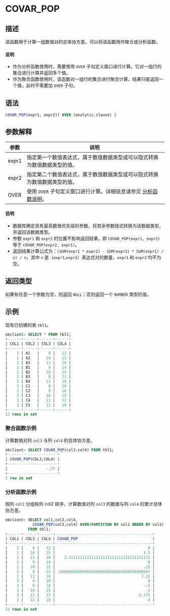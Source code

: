 # COVAR_POP

## 描述

该函数用于计算一组数值对的总体协方差。可以将该函数用作聚合或分析函数。

  <main id="notice" type='explain'>
    <h4>说明</h4>
    <ul>
    <li>作为分析函数使用时，需要使用 <code>OVER</code> 子句定义窗口进行计算。它对一组行的集合进行计算并返回多个值。</li>
    <li>作为聚合函数使用时，该函数对一组行的集合进行聚合计算，结果只能返回一个值，此时不需要加 <code>OVER</code> 子句。</li>
    </ul>
  </main>

## 语法

```sql
COVAR_POP(expr1, expr2)[ OVER (analytic_clause) ]
```

## 参数解释

|  参数   |                                           说明                                            |
|-------|-----------------------------------------------------------------------------------------|
| expr1 | 指定第一个数值表达式，属于数值数据类型或可以隐式转换为数值数据类型的值。                                                    |
| expr2 | 指定第二个数值表达式，属于数值数据类型或可以隐式转换为数值数据类型的值。                                                    |
| OVER  | 使用 `OVER` 子句定义窗口进行计算。详细信息请参见 [分析函数说明](../400.analysis-functions-of-oracle-mode/100.window-function-description-of-oracle-mode.md)。 |

  <main id="notice" type='explain'>
    <h4>说明</h4>
    <ul>
    <li>数据库确定具有最高数值优先级的参数，将其余参数隐式转换为该数据类型，并返回该数据类型。</li>
    <li>参数 <code>expr1</code> 和 <code>expr2</code> 的位置不影响返回结果，即 <code>COVAR_POP(expr1, expr2)</code> 等于 <code>COVAR_POP(expr2, expr1)</code>。</li>
    <li>返回结果计算公式为：<code>(SUM(expr1 * expr2) - SUM(expr2) * SUM(expr1) / n) / n</code>，其中 <code>n</code> 是（<code>expr1</code>,<code>expr2</code>）表达式对的数量，<code>expr1</code> 和 <code>expr2</code> 均不为空。</li>
    </ul>
  </main>

## 返回类型

如果有任意一个参数为空，则返回 `NULL`；否则返回一个 `NUMBER` 类型的值。

## 示例

现有已创建的表 `tbl1`。

```sql
obclient> SELECT * FROM tbl1;
+------+------+------+------+
| COL1 | COL2 | COL3 | COL4 |
+------+------+------+------+
|    1 | A1   |    8 |   12 |
|    1 | A2   |   10 |   15 |
|    1 | A3   |   11 |   16 |
|    2 | B1   |    9 |   14 |
|    2 | B2   |   10 |   15 |
|    2 | B3   |    8 |   13 |
|    2 | B4   |   11 |   16 |
|    3 | C1   |    8 |   18 |
|    3 | C2   |    9 |   16 |
|    3 | C3   |   10 |   15 |
|    3 | C4   |   11 |   12 |
|    3 | C5   |   12 |   10 |
+------+------+------+------+
12 rows in set
```

### 聚合函数示例

计算数值对列 `col3` 与列 `col4` 的总体协方差。

```sql
obclient> SELECT COVAR_POP(col3,col4) FROM tbl1;
+----------------------+
| COVAR_POP(COL3,COL4) |
+----------------------+
|                 -.75 |
+----------------------+
1 row in set
```

### 分析函数示例

按列 `col1` 分组和列 col2 排序，计算数值对列 `col3` 的数据与列 `col4` 的累计总体协方差。

```sql
obclient> SELECT col1,col3,col4,
            COVAR_POP(col3,col4) OVER(PARTITION BY col1 ORDER BY col2) "COVAR_POP"
          FROM tbl1;
+------+------+------+-------------------------------------------+
| COL1 | COL3 | COL4 | COVAR_POP                                 |
+------+------+------+-------------------------------------------+
|    1 |    8 |   12 |                                         0 |
|    1 |   10 |   15 |                                       1.5 |
|    1 |   11 |   16 |    2.111111111111111111111111111111111111 |
|    2 |    9 |   14 |                                         0 |
|    2 |   10 |   15 |                                       .25 |
|    2 |    8 |   13 | .6666666666666666666666666666666666666667 |
|    2 |   11 |   16 |                                      1.25 |
|    3 |    8 |   18 |                                         0 |
|    3 |    9 |   16 |                                       -.5 |
|    3 |   10 |   15 |                                        -1 |
|    3 |   11 |   12 |                                    -2.375 |
|    3 |   12 |   10 |                                        -4 |
+------+------+------+-------------------------------------------+
12 rows in set
```
